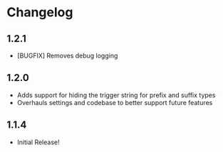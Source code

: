 # Changelog

## 1.2.1

- [BUGFIX] Removes debug logging

## 1.2.0

- Adds support for hiding the trigger string for prefix and suffix types
- Overhauls settings and codebase to better support future features

## 1.1.4

- Initial Release!
